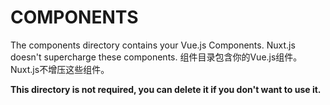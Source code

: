 # COMPONENTS

The components directory contains your Vue.js Components.
Nuxt.js doesn't supercharge these components.
组件目录包含你的Vue.js组件。
Nuxt.js不增压这些组件。

**This directory is not required, you can delete it if you don't want to use it.**
